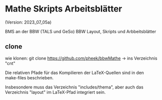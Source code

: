 Mathe Skripts Arbeitsblätter
============================
(Version: 2023_07_05a)

BMS an der BBW (TALS und GeSo)
BBW Layout, Skripts und Arbbeitsblätter

clone
-----
wie klonen:
git clone https://github.com/pheek/bbwMathe
-> ins Verzeichnis "cnt"

Die relativen Pfade für das Kompilieren der LaTeX-Quellen sind in den
make-files beschrieben.

Insbesondere muss das Verzeichnis "includes/thema", aber auch das Verzeichnis "layout" im LaTeX-Pfad integriert sein.

